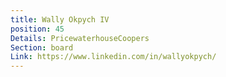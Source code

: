 ```yaml
---
title: Wally Okpych IV
position: 45
Details: PricewaterhouseCoopers
Section: board
Link: https://www.linkedin.com/in/wallyokpych/
---
```


